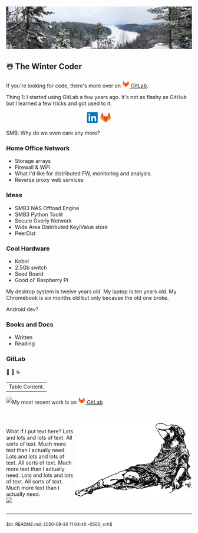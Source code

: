 ![Header](Files/CaribouRock-02Jan2020.jpg "The Winter Coder")
## ☃️ The Winter Coder

If you're looking for code, there's more over on <a
  href="https://www.gitlab.com/crh/"><img
  height="20" src="Files/Gitlab.Logo.png?raw=true"> GitLab</a>.


Thing 1:  I started using GitLab a few years ago.  It's not as flashy as
          GitHub but I learned a few tricks and got used to it.

<p align="center">
  <a href="https://www.linkedin.com/in/chrishertel/"><img height="32"
     src="Files/LinkedIn.Logo.png?raw=true"></a>
  <a href="https://www.gitlab.com/crh/"><img height="32"
     src="Files/Gitlab.Logo.png?raw=true"></a>
</p>


SMB:  Why do we even care any more?

### Home Office Network
- Storage arrays
- Firewall & WiFi
- What I'd like for distributed FW, monitoring and analysis.
- Reverse proxy web services

### Ideas
- SMB3 NAS Offload Engine
- SMB3 Python Toolit
- Secure Overly Network
- Wide Area Distributed Key/Value store
- PeerDist

### Cool Hardware
- Kobol
- 2.5Gb switch
- Seed Board
- Good ol' Raspberry Pi

My desktop system is twelve years old.  My laptop is ten years old.  My
Chromebook is six months old but only because the old one broke.

Android dev?

### Books and Docs
- Written
- Reading

### GitLab

🤺
🚴
☕

<table>
  <tr><td>
    Table Content.
  </td></tr>
</table>

<p style="clear:right;">
  <a href="https://github.com/anuraghazra/github-readme-stats"><img
  align="left"
  src="https://github-readme-stats.vercel.app/api?username=c-r-h&show_icons=true&theme=graywhite&title_color=6070c0">
  </a>
  My most recent work is on <a href="https://www.gitlab.com/crh/"><img
  height="20" src="Files/Gitlab.Logo.png?raw=true"> GitLab</a>
</p>
<br clear="both"/><br/>
<a href="#"><img align="right" height="200" src="Files/Confused-t.png"/></a>
<p style="clear:left;">
  What if I put text here?
  Lots and lots and lots of text.  All sorts of text.  Much more text than I actually need.
  Lots and lots and lots of text.  All sorts of text.  Much more text than I actually need.
  Lots and lots and lots of text.  All sorts of text.  Much more text than I actually need.
  <br clear="left"/>
  <a href="https://www.strava.com/athletes/christopher_hertel"><img
     align="left"                                                               
     src="https://veloviewer.com/SigImage/83887d/2/4/I/n/bcdfijojoj.png"></a>
</p>
<br clear="both"/>
<hr>
<sub>$Id: README.md; 2020-09-20 11:04:40 -0500; crh$</sub>

<!--  Default stuff (short-term useful):
**c-r-h/c-r-h** is a ✨ _special_ ✨ repository because its `README.md`
(this file) appears on your GitHub profile.

Here are some ideas to get you started:

- 🔭 I’m currently working on ...
- 🌱 I’m currently learning ...
- 👯 I’m looking to collaborate on ...
- 🤔 I’m looking for help with ...
- 💬 Ask me about ...
- 📫 How to reach me: ...
- 😄 Pronouns: ...
- ⚡ Fun fact: ...
-->
